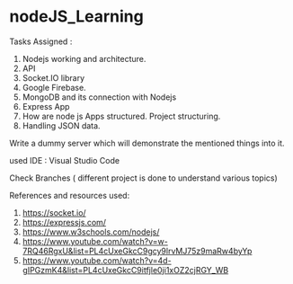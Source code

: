 # nodeJS_Learning

Tasks Assigned :

1. Nodejs working and architecture.
2. API
3. Socket.IO library 
4. Google Firebase.
5. MongoDB and its connection with Nodejs
6. Express App
7. How are node js Apps structured. Project structuring. 
8. Handling JSON data. 

Write a dummy server which will demonstrate the mentioned things into it. 



used IDE : Visual Studio Code

Check Branches ( different project is done to understand various topics)

References and resources used:
1. https://socket.io/
2. https://expressjs.com/
3. https://www.w3schools.com/nodejs/
4. https://www.youtube.com/watch?v=w-7RQ46RgxU&list=PL4cUxeGkcC9gcy9lrvMJ75z9maRw4byYp
5. https://www.youtube.com/watch?v=4d-gIPGzmK4&list=PL4cUxeGkcC9itfjle0ji1xOZ2cjRGY_WB
